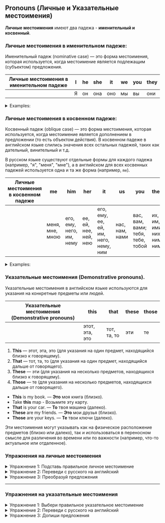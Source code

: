 ## Pronouns (Личные и Указательные местоимения)

**Личные местоимения** имеют два па­дежа - **именительный и косвенный**.

### Личные местоимения в именительном падеже:

Именительный падеж (nominative case) — это форма местоимения, которая используется, когда местоимение является подлежащим (субъектом) предложения.

| Личные местоимения в именительном падеже | I |  he  | she  | it   |  we | you  |  they |
| ------ | ------ | ------ | ------ | ------ | ------ | ------ | ------ |
|                                         | Я |  он  | она  | оно  | мы  | вы   | они   |

<details>
<summary>Examples:</summary>
- `I` am a boy - Я (есть/являюсь) мальчик.
- `He` is a doctor - Он врач.
- `She` is a teacher - Она учительница.
- `It` is big - Оно большое.
- `We` are children - Мы дети.
- `You` are king - Ты добрый.
- `They` are clever - Они умные.
</details>

### Личные местоимения в косвенном падеже:

Косвенный падеж (oblique case) — это форма местоимения, которая используется, когда местоимение является дополнением в предложении (то есть объектом действия). 
В косвенном падеже в английском языке слились значения всех остальных падежей, таких как дательный, винительный и т.д.

В русском языке существуют отдельные формы для каждого падежа (например, "я", "меня", "мне"), а в английском для всех косвенных падежей используется одна и та же форма (например, `me`).

| Личные местоимения в косвенном падеже |  me | him | her | it | us  | you  |  them | 
| ------ | ------ | ------ | ------ | ------ | ------ | ------ | ------ |
| | меня, мне, мною  | его, ему, него, им, нему  |  ее, ей, нее, ней, нею | его, ему, ее, ей, им, него, нему, ним  |  нас, нам, нами   |  вас, вам, вами; тебя, тебе, тобой | их, им, ими, них, ним, ними |

<details>
<summary>Examples:</summary>
- He sees `me` - Он видит меня.
- Give `them` the books - Дайте им книги.
- Tell `him` - Скажите ему.
- I give `her` a notebook - Я даю ей тетрадь.
- I look at `him` - Я смотрю на него.
- I see `you` - Я вижу тебя.
- Tell `me` - Скажи мне.
- Take `it` - Возьми это.
- Let `me` take an apple - Позвольте мне взять яблоко.
- Give `them` a lamp - Дай им лампу.
- Give `us` the boxes - Дайте нам коробки.
- Put `them` on the table - Положи их на стол.
- He sees `me` - Он меня.
- Tell `us` - Скажите нам
- Tell `them` - Скажите им
- Tell `her` - Скажите ей
- Tell `him` - Скажите ему
- Find `it` - Найдите его
- Find `it` (the book) - Найдите ее (книгу)
- Find `her` (student) - Найдите ее (студентку)
- Find `them` - Найдите их
- I see `them` Я вижу их
- They see `me` - Они видят меня
- We see `him` - Мы видим его
- He sees `her` - Он видит ее
- You see `us` - Вы видите нас
- She sees `you` - Она видит вас
- Look at `her` - По­смотри на нее
- She looks at `us` - Она смотрит на нас
- Roberto knows the answer. Ask `him` - Роберто знает ответ. Спроси его.
- The boys are in the garden. Please give the sweets to `them` - Мальчики в саду. Пожалуйста, отдайте сладости им.
- Do you want to help `us`? We are baking pies today. - Вы хотите помочь нам? Сегодня мы печем пироги.
</details>

### Указательные местоимения (Demonstrative pronouns).

Указательные местоимения в английском языке используются для указания на конкретные предметы или людей.

| Указательные местоимения (Demonstrative pronouns) | this |  that  | these  | those |  
| ------ | ------ | ------ | ------ | ------ |
|                                         | этот, эта, это |  тот, та, то | эти  | те  | 

1. **This** — этот, эта, это (для указания на один предмет, находящийся близко к говорящему).
2. **That** — тот, та, то (для указания на один предмет, находящийся дальше от говорящего).
3. **These** — эти (для указания на несколько предметов, находящихся близко к говорящему).
4. **Those** — те (для указания на несколько предметов, находящихся дальше от говорящего).

- **This** is my book. — **Это** моя книга (близко).
- Take **this** map - Возьмите эту карту.
- **That** is your car. — **То** твоя машина (далеко).
- **These** are my friends. — **Это** мои друзья (близко).
- **Those** are your keys. — **Те** твои ключи (далеко).

Эти местоимения могут указывать как на физическое расположение предметов (близко или далеко), так и использоваться в переносном смысле для различения во времени или по важности (например, что-то актуальное или отдаленное).


### Упражнения на личные местоимения

<details>

<summary> Упражнение 1: Подставь правильное личное местоимение</summary>

Подставь подходящее личное местоимение в каждом предложении:

1. **___** am going to the store. (Я)
2. **___** is reading a book. (Он)
3. **___** are my friends. (Они)
4. Can you help **___** with my homework? (Мне)
5. **___** love this movie! (Мы)
6. Where did **___** go yesterday? (Ты)
7. I gave **___** a gift. (Ей)
8. **___** is very funny. (Она)
</details>

<details>
<summary> Упражнение 2: Переведи с русского на английский</summary>

Переведи предложения, используя правильные личные местоимения:
1. Он дал мне книгу.
2. Мы видели их в парке.
3. Я позвонил ей вчера.
4. Ты можешь помочь ему?
5. Они придут завтра.
6. Она купила нам билеты.
</details>

<details>
<summary> Упражнение 3: Преобразуй предложения</summary>
Измени предложения так, чтобы подлежащее стало личным местоимением:

1. Anna is eating lunch. → **She** is eating lunch.
2. My friends are playing football. → **They** are playing football.
3. The dog is barking. → **It** is barking.
4. John and I are going to the cinema. → **We** are going to the cinema.
5. The teacher gave the students homework. → **She** gave them homework.
</details>

---

### Упражнения на указательные местоимения

<details>
<summary> Упражнение 1: Выбери правильное указательное местоимение</summary>

Выбери правильное указательное местоимение (*this, that, these, those*):
1. **___** car is mine. (Этот, рядом)
2. **___** houses over there are very old. (Те, далеко)
3. **___** is my phone. (Это, рядом)
4. **___** shoes are new. (Эти, рядом)
5. **___** picture on the wall is beautiful. (Та, далеко)
6. **___** are my friends from school. (Эти, рядом)
7. **___** is not my pen. (Это, рядом)
8. **___** are not your keys. (Те, далеко)
</details>

<details>
<summary>Упражнение 2: Переведи с русского на английский</summary>

Переведи предложения с использованием указательных местоимений:

1. Этот дом новый.
2. Эти книги интересные.
3. Тот человек мой учитель.
4. Эти цветы красивые.
5. Те машины быстрые.
6. Это твоя сумка?
</details>

<details>
<summary>Упражнение 3: Допиши предложения</summary>

Заверши предложения, используя подходящее указательное местоимение (*this, that, these, those*):

1. **___** is my favorite movie.
2. **___** are the shoes I bought yesterday.
3. Can you give me **___** book over there?
4. **___** was a great day!
5. **___** are my parents' friends.
</details>












